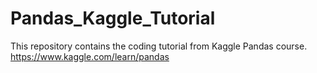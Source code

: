 # Pandas_Kaggle_Tutorial
This repository contains the coding tutorial from Kaggle Pandas course.
https://www.kaggle.com/learn/pandas
